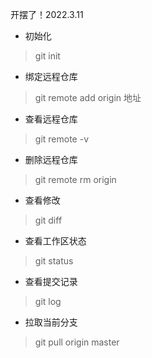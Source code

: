 开摆了！2022.3.11

- 初始化
> git init

- 绑定远程仓库
> git remote add origin 地址

- 查看远程仓库
> git remote -v

- 删除远程仓库
> git remote rm origin

- 查看修改
> git diff

- 查看工作区状态
> git status

- 查看提交记录
> git log

- 拉取当前分支
> git pull origin master
